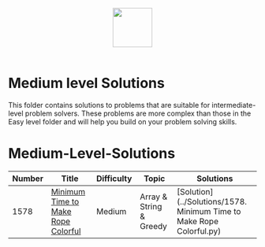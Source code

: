 <p align="center">
  <a  href="https://leetcode.com">
    <img height=80 src="https://assets.leetcode.com/static_assets/public/webpack_bundles/images/logo-dark.e99485d9b.svg">
  </a>
  <br>
  <br>
</p>

# Medium level Solutions
This folder contains solutions to problems that are suitable for intermediate-level problem solvers. These problems are more complex than those in the Easy level folder and will help you build on your problem solving skills.

# Medium-Level-Solutions
|  Number  |      Title     |   Difficulty   | Topic    | Solutions   |                  
|-----|----------------|--------------- |--------|-------------|
|1578|[Minimum Time to Make Rope Colorful](https://leetcode.com/problems/minimum-time-to-make-rope-colorful)|Medium|Array & String & Greedy|[Solution](../Solutions/1578. Minimum Time to Make Rope Colorful.py) |


